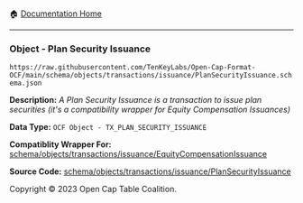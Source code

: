 :house: [Documentation Home](../../../../../README.md)

---

### Object - Plan Security Issuance

`https://raw.githubusercontent.com/TenKeyLabs/Open-Cap-Format-OCF/main/schema/objects/transactions/issuance/PlanSecurityIssuance.schema.json`

  **Description:** _A Plan Security Issuance is a transaction to issue plan securities (it's a compatibility wrapper for Equity Compensation Issuances)_

  **Data Type:** `OCF Object - TX_PLAN_SECURITY_ISSUANCE`

  **Compatiblity Wrapper For:** [schema/objects/transactions/issuance/EquityCompensationIssuance](./EquityCompensationIssuance.md)

  **Source Code:** [schema/objects/transactions/issuance/PlanSecurityIssuance](../../../../../../schema/objects/transactions/issuance/PlanSecurityIssuance.schema.json)

Copyright © 2023 Open Cap Table Coalition.

